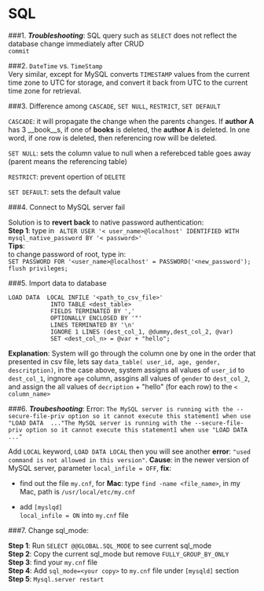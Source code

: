 # SQL    

###1. ___Troubleshooting___: SQL query such as `SELECT` does not reflect the database change immediately after CRUD    
`commit`

###2. `DateTime` vs. `TimeStamp`    
Very similar, except for MySQL converts `TIMESTAMP` values from the current time zone to UTC for storage, and convert it back from UTC to the current time zone for retrieval.    

###3. Difference among `CASCADE`, `SET NULL`, `RESTRICT`, `SET DEFAULT`    

`CASCADE`: it will propagate the change when the parents changes. If __author A__ has 3 __book__s, if  one of __books__ is deleted, the __author A__ is deleted. In one word, if one row is deleted, then referencing row will be deleted.    

`SET NULL`: sets the column value to null when a referebced table goes away (parent means the referencing table)    

`RESTRICT`: prevent opertion of `DELETE`    

`SET DEFAULT`: sets the default value    

###4. Connect to MySQL server fail    

Solution is to __revert back__ to native password authentication:    
__Step 1__: type in ` ALTER USER '< user_name>@localhost' IDENTIFIED WITH mysql_native_password BY '< password>'`    
__Tips__:    
to change password of root, type in:    
`SET PASSWORD FOR '<user_name>@localhost' = PASSWORD('<new_password');`    
`flush privileges;`      

###5. Import data to database    
```
LOAD DATA  LOCAL INFILE '<path_to_csv_file>'
			INTO TABLE <dest_table> 
			FIELDS TERMINATED BY ','
			OPTIONALLY ENCLOSED BY '"'
			LINES TERMINATED BY '\n'
			IGNORE 1 LINES (dest_col_1, @dummy,dest_col_2, @var)
			SET <dest_col_n> = @var + "hello";
```    
__Explanation__: System will go through the column one by one in the order that presented in csv file, lets say `data_table( user_id, age, gender, descritption)`, in the case above, system assigns all values of `user_id` to `dest_col_1`, ingnore `age` column, assgins all values of `gender` to `dest_col_2`, and assign the all values of `decription` + "hello" (for each row) to the `< column_name>`    

###6. ___Troubeshooting___: Error: `The MySQL server is running with the --secure-file-priv option so it cannot execute this statementî when use "LOAD DATA  ..."The MySQL server is running with the --secure-file-priv option so it cannot execute this statementî when use "LOAD DATA  ..."`    

Add `LOCAL` keyword, `LOAD DATA LOCAL` then you will see another __error__: `"used command is not allowed in this version"`. __Cause__: in the newer version of MySQL server, parameter `local_infile = OFF`, __fix__:    

- find out the file `my.cnf`, for __Mac__: type `find -name <file_name>`, in my Mac, path is `/usr/local/etc/my.cnf`    
* add `[myslqd]`  
`local_infile = ON` into `my.cnf` file    


###7. Change sql_mode:    

__Step 1__: Run `SELECT @@GLOBAL.SQL_MODE` to see current sql_mode  
__Step 2__: Copy the current sql_mode but remove `FULLY_GROUP_BY_ONLY`  
__Step 3__: find your `my.cnf` file  
__Step 4__: Add `sql_mode=<your copy>` to `my.cnf` file under `[mysqld]` section  
__Step 5__: `Mysql.server restart`








